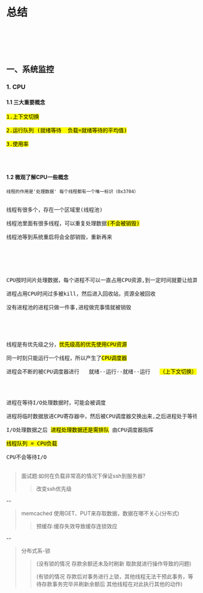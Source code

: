 # 总结


<br>
</br>
<br>
</br>


## 一、系统监控

### 1. CPU

#### 1.1 三大重要概念

<pre>
<mark>1.上下文切换</mark>

<mark>2.运行队列 (就绪等待  负载=就绪等待的平均值)</mark>

<mark>3.使用率</mark> 
</pre>

<br>
</br>

#### 1.2 微观了解CPU一些概念  
  
``线程的作用是'处理数据' 每个线程都有一个唯一标识（0x3704）``

<pre> 
线程有很多个，存在一个区域里(线程池)

线程池里面有很多线程，可以重复处理数据<mark>(不会被销毁)</mark>

线程池等到系统重启将会全部销毁，重新再来
 </pre>
 
<br>
</br>
 
 
 <pre>

CPU按时间片处理数据，每个进程不可以一直占用CPU资源,到一定时间就要让给其他进程

进程占用CPU时间过多被kill，然后进入回收站，资源全被回收

没有进程池的进程只做一件事,进程做完事情就被销毁
</pre>
 
 
 <br>
</br>
 
 
 
<pre> 
线程是有优先级之分，<mark>优先级高的优先使用CPU资源</mark>

同一时刻只能运行一个线程，所以产生了<mark>CPU调度器</mark>

进程会不断的被CPU调度器进行   就绪--运行--就绪--运行   <mark>（上下文切换）</mark>
</pre>

<br>
</br>

<pre>
进程在等待I/O处理数据时，可能会被调度 

进程将临时数据放进CPU寄存器中，然后被CPU调度器交换出来,之后进程处于等待状态

I/O处理数据之后 <mark>进程处理数据还是需排队</mark> 由CPU调度器指挥

<mark>线程队列 = CPU负载</mark>
    
CPU不会等待I/O
  </pre>  


> 面试题:如何在负载非常高的情况下保证ssh到服务器? 
>> 改变ssh优先级
    

--
> memcached 使用GET、PUT来存取数据，数据在哪不关心(分布式)
>> 预缓存:缓存失效导致缓存连锁效应
     
--
> 分布式系-锁
>>(没有锁的情况 存款余额还未及时刷新 取款就进行操作导致的问题)
>>
>>(有锁的情况   存款后对事务进行上锁，其他线程无法干预此事务，等待存款事务完毕并刷新余额后 其他线程在对此执行其他的动作)

 

